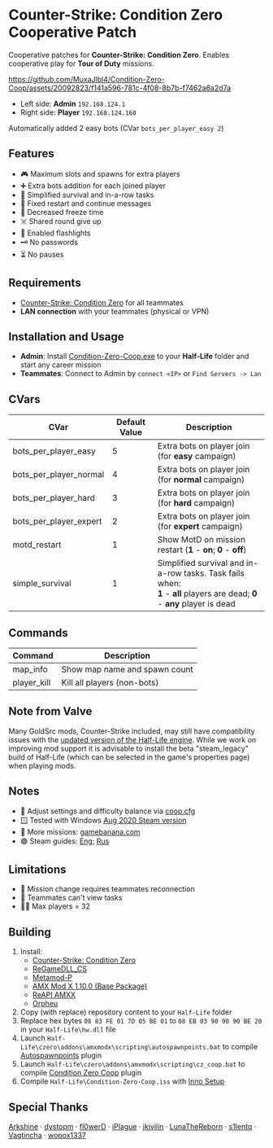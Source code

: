# Counter-Strike: Condition Zero Cooperative Patch

Cooperative patches for **Counter-Strike: Condition Zero**. Enables cooperative play for **Tour of Duty** missions.

https://github.com/MuxaJlbl4/Condition-Zero-Coop/assets/20092823/f141a596-781c-4f08-8b7b-f7462a6a2d7a

- Left side: **Admin** `192.168.124.1`
- Right side: **Player** `192.168.124.160`
  
Automatically added 2 easy bots (CVar `bots_per_player_easy 2`)

## Features
- 🎮 Maximum slots and spawns for extra players
- ➕ Extra bots addition for each joined player
- 🍰 Simplified survival and in-a-row tasks
- 🎫 Fixed restart and continue messages
- 🧊 Decreased freeze time
- ☠️ Shared round give up
- 🔦 Enabled flashlights
- 🗝️ No passwords
- ⏳ No pauses

## Requirements
- [Counter-Strike: Condition Zero](https://store.steampowered.com/app/80) for all teammates
- **LAN connection** with your teammates (physical or VPN)

## Installation and Usage
- **Admin**: Install [Condition-Zero-Coop.exe](https://github.com/MuxaJlbl4/Condition-Zero-Coop/releases/latest) to your **Half-Life** folder and start any career mission
- **Teammates**: Connect to Admin by `connect <IP>` or `Find Servers -> Lan`

## CVars
| CVar | Default Value | Description |
| ---- | ------------- | ----------- |
| bots_per_player_easy | 5 | Extra bots on player join (for **easy** campaign) |
| bots_per_player_normal | 4 | Extra bots on player join (for **normal** campaign) |
| bots_per_player_hard | 3 | Extra bots on player join (for **hard** campaign) |
| bots_per_player_expert | 2 | Extra bots on player join (for **expert** campaign) |
| motd_restart | 1 | Show MotD on mission restart (**1** - **on**; **0** - **off**) |
| simple_survival | 1 | Simplified survival and in-a-row tasks. Task fails when: <br>**1** - **all** players are dead; **0** - **any** player is dead |

## Commands
| Command | Description |
| ------- | ----------- |
| map_info | Show map name and spawn count |
| player_kill | Kill all players (non-bots) |

## Note from Valve
Many GoldSrc mods, Counter-Strike included, may still have compatibility issues with the [updated version of the Half-Life engine](https://half-life.com/en/halflife25). While we work on improving mod support it is advisable to install the beta "steam_legacy" build of Half-Life (which can be selected in the game's properties page) when playing mods.

## Notes
- 📝 Adjust settings and difficulty balance via [coop.cfg](czero/coop.cfg)
- 🪟 Tested with Windows [Aug 2020 Steam version](https://steamcommunity.com/games/80/announcements/detail/2773608655118460844)
- 🍌 More missions: [gamebanana.com](https://gamebanana.com/mods/cats/2547?_sSort=Generic_MostLiked)
- 🟣 Steam guides: [Eng](https://steamcommunity.com/sharedfiles/filedetails/?id=3059078485); [Rus](https://steamcommunity.com/sharedfiles/filedetails/?id=3059084601)

## Limitations
- 🔄 Mission change requires teammates reconnection
- 👀 Teammates can't view tasks
- 👯‍♀ Max players = 32

## Building
1. Install:
	- [Counter-Strike: Condition Zero](https://store.steampowered.com/app/80)
	- [ReGameDLL_CS](https://github.com/s1lentq/ReGameDLL_CS/releases/latest)
	- [Metamod-P](https://github.com/Bots-United/metamod-p/releases/latest)
	- [AMX Mod X 1.10.0 (Base Package)](https://www.amxmodx.org/downloads-new.php?branch=master)
	- [ReAPI AMXX](https://github.com/s1lentq/reapi/releases/latest)
	- [Orpheu](https://github.com/Arkshine/Orpheu/releases/latest)
2. Copy (with replace) repository content to your `Half-Life` folder
3. Replace hex bytes `08 83 FE 01 7D 05 BE 01` to `08 EB 03 90 90 90 BE 20` in your `Half-Life\hw.dll` file
4. Launch `Half-Life\czero\addons\amxmodx\scripting\autospawnpoints.bat` to compile [Autospawnpoints](https://dev-cs.ru/resources/1253) plugin
5. Launch `Half-Life\czero\addons\amxmodx\scripting\cz_coop.bat` to compile [Condition Zero Coop](czero/addons/amxmodx/scripting/cz_coop.sma) plugin
6. Compile `Half-Life\Condition-Zero-Coop.iss` with [Inno Setup](https://jrsoftware.org/isinfo.php)

## Special Thanks
[Arkshine](https://github.com/Arkshine) · [dystopm](https://github.com/dystopm) · [fl0werD](https://github.com/fl0werD) · [iPlague](https://roadtoglory.ru/profile?id=1) · [jkivilin](https://github.com/jkivilin) · [LunaTheReborn](https://forums.alliedmods.net/member.php?u=297878) · [s1lentq](https://github.com/s1lentq) · [Vaqtincha](https://github.com/Vaqtincha) · [wopox1337](https://github.com/wopox1337)
